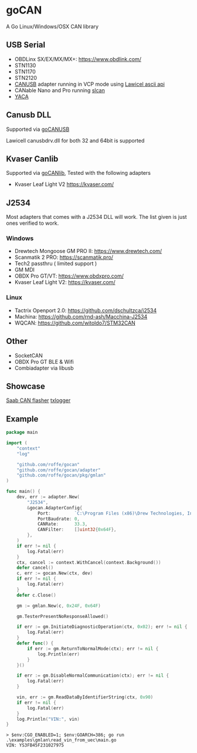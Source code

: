 # goCAN

A Go Linux/Windows/OSX CAN library


## USB Serial

* OBDLinx SX/EX/MX/MX+: https://www.obdlink.com/
* STN1130
* STN1170
* STN2120
* [CANUSB](https://lawicel-shop.se/elektronik/kommunikation/can/lawicel-canusb-adapter-1m-usb-cable/) adapter running in VCP mode using [Lawicel ascii api](http://www.can232.com/docs/canusb_manual.pdf)
* CANable Nano and Pro running [slcan](https://github.com/normaldotcom/canable-fw)
* [YACA](https://github.com/roffe/yaca)

## Canusb DLL

Supported via [goCANUSB](https://github.com/roffe/gocanusb)

Lawicell canusbdrv.dll for both 32 and 64bit is supported

## Kvaser Canlib

Supported via [goCANlib](https://github.com/roffe/gocanlib), Tested with the following adapters

* Kvaser Leaf Light V2 https://kvaser.com/

## J2534

Most adapters that comes with a J2534 DLL will work. The list given is just ones verified to work.

### Windows

* Drewtech Mongoose GM PRO II: https://www.drewtech.com/
* Scanmatik 2 PRO: https://scanmatik.pro/
* Tech2 passthru ( limited support )
* GM MDI
* OBDX Pro GT/VT: https://www.obdxpro.com/
* Kvaser Leaf Light V2: https://kvaser.com/

### Linux
* Tactrix Openport 2.0: https://github.com/dschultzca/j2534
* Machina: https://github.com/rnd-ash/Macchina-J2534
* WQCAN: https://github.com/witoldo7/STM32CAN

## Other

* SocketCAN
* OBDX Pro GT BLE & Wifi
* Combiadapter via libusb

## Showcase

[Saab CAN flasher](https://github.com/roffe/gocanflasher)
[txlogger](https://github.com/roffe/txlogger)

## Example

```go
package main

import (
	"context"
	"log"

	"github.com/roffe/gocan"
	"github.com/roffe/gocan/adapter"
	"github.com/roffe/gocan/pkg/gmlan"
)

func main() {
	dev, err := adapter.New(
		"J2534",
		&gocan.AdapterConfig{
			Port:         `C:\Program Files (x86)\Drew Technologies, Inc\J2534\MongoosePro GM II\monpa432.dll`,
			PortBaudrate: 0,
			CANRate:      33.3,
			CANFilter:    []uint32{0x64F},
		},
	)
	if err != nil {
		log.Fatal(err)
	}
	ctx, cancel := context.WithCancel(context.Background())
	defer cancel()
	c, err := gocan.New(ctx, dev)
	if err != nil {
		log.Fatal(err)
	}
	defer c.Close()

	gm := gmlan.New(c, 0x24F, 0x64F)

	gm.TesterPresentNoResponseAllowed()

	if err := gm.InitiateDiagnosticOperation(ctx, 0x02); err != nil {
		log.Fatal(err)
	}
	defer func() {
		if err := gm.ReturnToNormalMode(ctx); err != nil {
			log.Println(err)
		}
	}()

	if err := gm.DisableNormalCommunication(ctx); err != nil {
		log.Fatal(err)
	}

	vin, err := gm.ReadDataByIdentifierString(ctx, 0x90)
	if err != nil {
		log.Fatal(err)
	}
	log.Println("VIN:", vin)
}
```
    > $env:CGO_ENABLED=1; $env:GOARCH=386; go run .\examples\gmlan\read_vin_from_uec\main.go 
    VIN: YS3FB45F231027975
